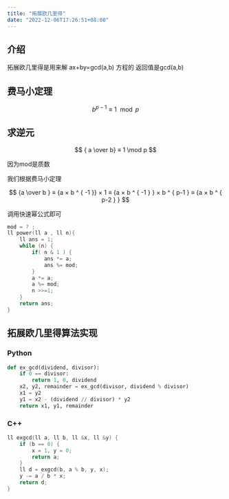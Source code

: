 ```yaml
---
title: "拓展欧几里得"
date: "2022-12-06T17:26:51+08:00"
---
```


## 介绍
拓展欧几里得是用来解 ax+by=gcd(a,b) 方程的
返回值是gcd(a,b)

## 费马小定理

$$
b ^ { p - 1 } ≡ 1 \mod p
$$

## 求逆元

$$
{ a \over b} ≡ 1 \mod p
$$

因为mod是质数

我们根据费马小定理

$$
{a \over b }  ≡
{a × b ^ { -1 }} × 1 ≡
{a × b ^ { -1 } }  × b ^ { p-1 } ≡
{a × b ^ { p-2 } }
$$

调用快速幂公式即可

```cpp
mod = ? ;
ll power(ll a , ll n){
    ll ans = 1;
    while (n) {
        if( n & 1 ) {
            ans *= a;
            ans %= mod;
        }
        a *= a;
        a %= mod;
        n >>=1;
    }
    return ans;
}


```

## 拓展欧几里得算法实现
### Python
```python
def ex_gcd(dividend, divisor):
    if 0 == divisor:
        return 1, 0, dividend
    x2, y2, remainder = ex_gcd(divisor, dividend % divisor)
    x1 = y2
    y1 = x2 - (dividend // divisor) * y2
    return x1, y1, remainder

```
### C++
```cpp
ll exgcd(ll a, ll b, ll &x, ll &y) {
    if (b == 0) {
        x = 1, y = 0;
        return a;
    }
    ll d = exgcd(b, a % b, y, x);
    y -= a / b * x;
    return d;
}
```